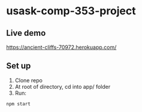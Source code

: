 # usask-comp-353-project

## Live demo
https://ancient-cliffs-70972.herokuapp.com/

##  Set up
1. Clone repo
2. At root of directory, cd into app/ folder
3. Run:
```bash
npm start
```
